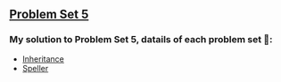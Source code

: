 ## [Problem Set 5](https://cs50.harvard.edu/x/2024/psets/5/)

### My solution to Problem Set 5, datails of each problem set 🔗:

- [Inheritance](https://cs50.harvard.edu/x/2024/psets/5/inheritance/)
- [Speller](https://cs50.harvard.edu/x/2024/psets/5/speller/)
